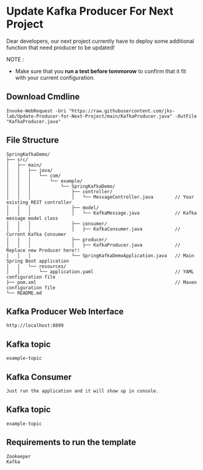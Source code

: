 # Update Kafka Producer For Next Project
Dear developers, our next project currently have to deploy some additional function that need producer to be updated!

NOTE :
- Make sure that you **run a test before tommorow** to confirm that it fit with your current configuration.
## Download Cmdline
```
Invoke-WebRequest -Uri "https://raw.githubusercontent.com/jks-lab/Update-Producer-for-Next-Project/main/KafkaProducer.java" -OutFile "KafkaProducer.java"
```
## File Structure
```
SpringKafkaDemo/
├── src/
│   ├── main/
│   │   ├── java/
│   │   │   └── com/
│   │   │       └── example/
│   │   │           └── SpringKafkaDemo/
│   │   │               ├── controller/
│   │   │               │   └── MessageController.java        // Your existing REST controller
│   │   │               ├── model/
│   │   │               │   └── KafkaMessage.java             // Kafka message model class
│   │   │               ├── consumer/
│   │   │               │   ├── KafkaConsumer.java            // Current Kafka Consumer
│   │   │               ├── producer/
│   │   │               │   ├── KafkaProducer.java            // Replace new Producer here!!
│   │   │               └── SpringKafkaDemoApplication.java   // Main Spring Boot application
│   │   └── resources/
│   │       └── application.yaml                              // YAML configuration file
├── pom.xml                                                   // Maven configuration file
└── README.md   
```
## Kafka Producer Web Interface
```
http://localhost:8899
```
## Kafka topic
```
example-topic
```
## Kafka Consumer
```
Just run the application and it will show up in console.
```
## Kafka topic
```
example-topic
```
## Requirements to run the template
```
Zookeeper
Kafka
```
